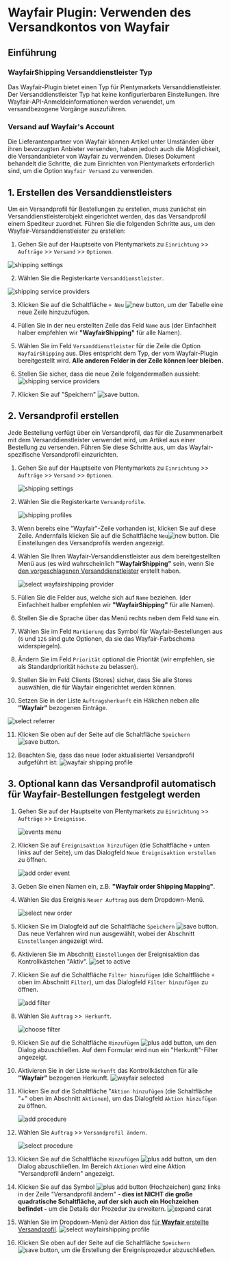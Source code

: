 # Wayfair Plugin: Verwenden des Versandkontos von Wayfair

## Einführung

### WayfairShipping Versanddienstleister Typ
Das Wayfair-Plugin bietet einen Typ für Plentymarkets Versanddienstleister. Der Versanddienstleister Typ hat keine konfigurierbaren Einstellungen. Ihre Wayfair-API-Anmeldeinformationen werden verwendet, um versandbezogene Vorgänge auszuführen.

### Versand auf Wayfair's Account
Die Lieferantenpartner von Wayfair können Artikel unter Umständen über ihren bevorzugten Anbieter versenden, haben jedoch auch die Möglichkeit, die Versandanbieter von Wayfair zu verwenden. Dieses Dokument behandelt die Schritte, die zum Einrichten von Plentymarkets erforderlich sind, um die Option `Wayfair Versand` zu verwenden.


## 1. Erstellen des Versanddienstleisters
Um ein Versandprofil für Bestellungen zu erstellen, muss zunächst ein Versanddienstleisterobjekt eingerichtet werden, das das Versandprofil einem Spediteur zuordnet. Führen Sie die folgenden Schritte aus, um den Wayfair-Versanddienstleister zu erstellen:

1. Gehen Sie auf der Hauptseite von Plentymarkets zu `Einrichtung` >> `Aufträge` >> `Versand` >> `Optionen`.

  ![shipping settings](../../../images/de/menu_order_shipping_settings.png)

2. Wählen Sie die Registerkarte `Versanddienstleister`.

  ![shipping service providers](../../../images/de/shipping/shipping_service_providers_without_wayfair.png)

3. Klicken Sie auf die Schaltfläche `+ Neu` ![new button](../../../images/de/button_plus_new.png), um der Tabelle eine neue Zeile hinzuzufügen.

4. Füllen Sie in der neu erstellten Zeile das Feld `Name` aus (der Einfachheit halber empfehlen wir **"WayfairShipping"** für alle Namen).

5. Wählen Sie im Feld `Versanddienstleister` für die Zeile die Option `WayfairShipping` aus. Dies entspricht dem Typ, der vom Wayfair-Plugin bereitgestellt wird. **Alle anderen Felder in der Zeile können leer bleiben.**

6. Stellen Sie sicher, dass die neue Zeile folgendermaßen aussieht:
    ![shipping service providers](../../../images/de/shipping/shipping_service_providers_with_wayfair.png)

7. Klicken Sie auf "Speichern" ![save button](../../../images/de/button_save.png).

## 2. Versandprofil erstellen
Jede Bestellung verfügt über ein Versandprofil, das für die Zusammenarbeit mit dem Versanddienstleister verwendet wird, um Artikel aus einer Bestellung zu versenden. Führen Sie diese Schritte aus, um das Wayfair-spezifische Versandprofil einzurichten.

1. Gehen Sie auf der Hauptseite von Plentymarkets zu `Einrichtung` >> `Aufträge` >> `Versand` >> `Optionen`.

    ![shipping settings](../../../images/de/menu_order_shipping_settings.png)

2. Wählen Sie die Registerkarte `Versandprofile`.

    ![shipping profiles](../../../images/de/shipping/shipping_profiles_without_wayfair.png)

3. Wenn bereits eine "Wayfair"-Zeile vorhanden ist, klicken Sie auf diese Zeile. Andernfalls klicken Sie auf die Schaltfläche `Neu`![new button](../../../images/de/button_plus_new.png). Die Einstellungen des Versandprofils werden angezeigt.

4. Wählen Sie Ihren Wayfair-Versanddienstleister aus dem bereitgestellten Menü aus (es wird wahrscheinlich **"WayfairShipping"** sein, wenn Sie [den vorgeschlagenen Versanddienstleister](#1-erstellen-des-versanddienstleisters) erstellt haben.

    ![select wayfairshipping provider](../../../images/de/shipping/select_wayfairshipping_provider.png)


5. Füllen Sie die Felder aus, welche sich auf `Name` beziehen. (der Einfachheit halber empfehlen wir **"WayfairShipping"** für alle Namen).

6. Stellen Sie die Sprache über das Menü rechts neben dem Feld `Name` ein.

7. Wählen Sie im Feld `Markierung` das Symbol für Wayfair-Bestellungen aus (`6` und `126` sind gute Optionen, da sie das Wayfair-Farbschema widerspiegeln).

8. Ändern Sie im Feld `Priorität` optional die Priorität (wir empfehlen, sie als Standardpriorität `höchste` zu belassen).

9. Stellen Sie im Feld Clients (Stores) sicher, dass Sie alle Stores auswählen, die für Wayfair eingerichtet werden können.

10. Setzen Sie in der Liste `Auftragsherkunft` ein Häkchen neben alle **"Wayfair"** bezogenen Einträge.

  ![select referrer](../../../images/de/shipping/shipping_profile_select_referrer.png)

11. Klicken Sie oben auf der Seite auf die Schaltfläche `Speichern` ![save button](../../../images/common/button_save.png).

12. Beachten Sie, dass das neue (oder aktualisierte) Versandprofil aufgeführt ist:
    ![wayfair shipping profile](../../../images/de/shipping/wayfair_shipping_profile.png)

## 3. Optional kann das Versandprofil automatisch für Wayfair-Bestellungen festgelegt werden

1. Gehen Sie auf der Hauptseite von Plentymarkets zu `Einrichtung` >>` Aufträge` >> `Ereignisse`.

    ![events menu](../../../images/de/menu_order_events.png)

2. Klicken Sie auf `Ereignisaktion hinzufügen` (die Schaltfläche `+` unten links auf der Seite), um das Dialogfeld `Neue Ereignisaktion erstellen` zu öffnen.

     ![add order event](../../../images/de/add_order_event.png)

3. Geben Sie einen Namen ein, z.B. **"Wayfair order Shipping Mapping"**.

4. Wählen Sie das Ereignis `Neuer Auftrag` aus dem Dropdown-Menü.

     ![select new order](../../../images/de/shipping/select_event_new_order.png)

5. Klicken Sie im Dialogfeld auf die Schaltfläche `Speichern` ![save button](../../../images/de/button_save.png). Das neue Verfahren wird nun ausgewählt, wobei der Abschnitt `Einstellungen` angezeigt wird.

6. Aktivieren Sie im Abschnitt `Einstellungen` der Ereignisaktion das Kontrollkästchen "Aktiv".
    ![set to active](../../../images/de/shipping/set_shipping_event_active.png)

7. Klicken Sie auf die Schaltfläche `Filter hinzufügen` (die Schaltfläche `+` oben im Abschnitt `Filter`), um das Dialogfeld `Filter hinzufügen` zu öffnen.

    ![add filter](../../../images/de/shipping/add_filter.png)

8. Wählen Sie `Auftrag` >>` Herkunft`.

    ![choose filter](../../../images/de/shipping/choose_filter.png)

9. Klicken Sie auf die Schaltfläche `Hinzufügen` ![plus add button](../../../images/de/button_plus_add.png), um den Dialog abzuschließen. Auf dem Formular wird nun ein "Herkunft"-Filter angezeigt.

10. Aktivieren Sie in der Liste `Herkunft` das Kontrollkästchen für alle **"Wayfair"** bezogenen Herkunft.
    ![wayfair selected](../../../images/de/shipping/filter_wayfair_selected.png)

11. Klicken Sie auf die Schaltfläche "`Aktion hinzufügen` (die Schaltfläche "+" oben im Abschnitt `Aktionen`), um das Dialogfeld `Aktion hinzufügen` zu öffnen.

    ![add procedure](../../../images/de/shipping/add_procedure.png)

12. Wählen Sie `Auftrag` >> `Versandprofil ändern`.

    ![select procedure](../../../images/de/shipping/add_procedure_change_shipping_profile.png)

13. Klicken Sie auf die Schaltfläche `Hinzufügen` ![plus add button](../../../images/de/button_plus_add.png), um den Dialog abzuschließen. Im Bereich `Aktionen` wird eine Aktion "Versandprofil ändern" angezeigt.

14. Klicken Sie auf das Symbol ![plus add button](../../../images/common/icon_carat_down.png) (Hochzeichen) ganz links in der Zeile "Versandprofil ändern" **- dies ist NICHT die große quadratische Schaltfläche, auf der sich auch ein Hochzeichen befindet -** um die Details der Prozedur zu erweitern.
    ![expand carat](../../../images/de/shipping/change_shipping_profile_expand_carat.png)

15. Wählen Sie im Dropdown-Menü der Aktion das [für **Wayfair** erstellte Versandprofil](#2-versandprofil-erstellen).
    ![select wayfairshipping profile](../../../images/de/shipping/select_wayfairshipping_profile.png)

16. Klicken Sie oben auf der Seite auf die Schaltfläche `Speichern` ![save button](../../../images/common/button_save.png), um die Erstellung der Ereignisprozedur abzuschließen.
